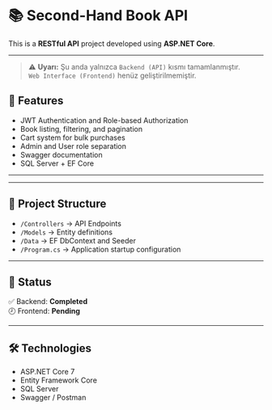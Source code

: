 # 📚 Second-Hand Book API

This is a **RESTful API** project developed using **ASP.NET Core**.

---

> ⚠️ **Uyarı:** Şu anda yalnızca `Backend (API)` kısmı tamamlanmıştır.  
> `Web Interface (Frontend)` henüz geliştirilmemiştir.

## 🔧 Features
- JWT Authentication and Role-based Authorization
- Book listing, filtering, and pagination
- Cart system for bulk purchases
- Admin and User role separation
- Swagger documentation
- SQL Server + EF Core

---



---

## 📁 Project Structure
- `/Controllers` → API Endpoints
- `/Models` → Entity definitions
- `/Data` → EF DbContext and Seeder
- `/Program.cs` → Application startup configuration

---

## 📌 Status
✅ Backend: **Completed**  
🕗 Frontend: **Pending**

---

## 🛠 Technologies
- ASP.NET Core 7
- Entity Framework Core
- SQL Server
- Swagger / Postman

